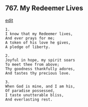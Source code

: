 
## 767.  My Redeemer Lives
[edit](https://docs.google.com/document/d/1CbUnxp9pbKUN9axpfUeXRqX5LxgQ%2DAoY/edit?mode=html)



    1.
    I know that my Redeemer lives,
    And ever prays for me;
    A token of his love he gives,
    A pledge of liberty.

    2.
    Joyful in hope, my spirit soars
    To meet thee from above;
    Thy goodness thankfully adores,
    And tastes thy precious love.

    3.
    When God is mine, and I am his,
    Of paradise possessed,
    I taste unutterable bliss,
    And everlasting rest.
